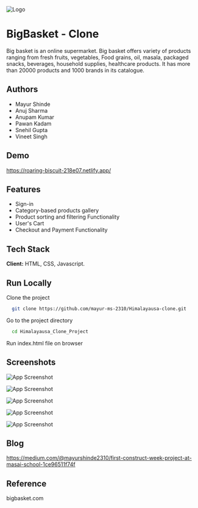 
![Logo](https://www.adgully.com/img/400x300/201808/bigbasket.jpg)


# BigBasket - Clone

Big basket is an online supermarket. Big basket offers variety of products ranging from fresh fruits, vegetables, Food grains, oil, masala, packaged snacks, beverages, household supplies, healthcare products. It has more than 20000 products and 1000 brands in its catalogue.
## Authors

- Mayur Shinde
- Anuj Sharma
- Anupam Kumar
- Pawan Kadam 
- Snehil Gupta
- Vineet Singh


## Demo

https://roaring-biscuit-218e07.netlify.app/


## Features

- Sign-in 
- Category-based products gallery
- Product sorting and filtering Functionality
- User's Cart
- Checkout and Payment Functionality


## Tech Stack

**Client:** HTML, CSS, Javascript.


## Run Locally

Clone the project

```bash
  git clone https://github.com/mayur-ms-2310/Himalayausa-clone.git
```

Go to the project directory

```bash
  cd Himalayausa_Clone_Project
```
Run index.html file on browser


## Screenshots

![App Screenshot](https://miro.medium.com/max/875/0*Y8h4eiZnLTjW6KLW.png)

![App Screenshot](https://miro.medium.com/max/875/0*A4ADf2UE6Vabqu3R.png)

![App Screenshot](https://miro.medium.com/max/875/0*qwRMcV12Dq29xyzb.png)

![App Screenshot](https://miro.medium.com/max/875/0*y9hwnwNmNDjtD3GD.png)

![App Screenshot](https://miro.medium.com/max/875/0*zJl8i9fe07YYGg7x.png)


## Blog

https://medium.com/@mayurshinde2310/first-construct-week-project-at-masai-school-1ce96511f74f
## Reference

bigbasket.com


